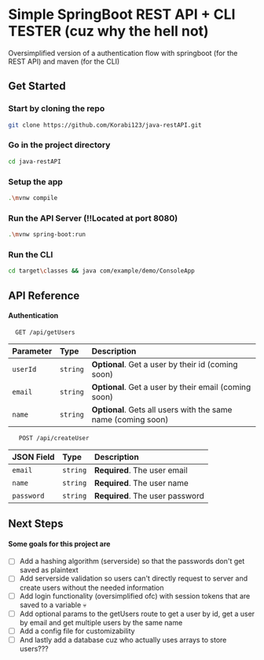 
# Simple SpringBoot REST API + CLI TESTER (cuz why the hell not)

Oversimplified version of a authentication flow with springboot (for the REST API) and maven (for the CLI)


## Get Started

### Start by cloning the repo
```sh
git clone https://github.com/Korabi123/java-restAPI.git
```
### Go in the project directory
```sh
cd java-restAPI
```
### Setup the app
```sh
.\mvnw compile
```
### Run the API Server (!!Located at port 8080)
```sh
.\mvnw spring-boot:run
```
### Run the CLI
```sh
cd target\classes && java com/example/demo/ConsoleApp
```
## API Reference

#### Authentication

```http
  GET /api/getUsers
```

| Parameter | Type     | Description                |
| :-------- | :------- | :------------------------- |
| `userId` | `string` | **Optional**. Get a user by their id (coming soon) |
| `email` | `string` | **Optional**. Get a user by their email (coming soon) |
| `name` | `string` | **Optional**. Gets all users with the same name (coming soon) |

```http
   POST /api/createUser
```

| JSON Field | Type     | Description                |
| :-------- | :------- | :------------------------- |
| `email` | `string` | **Required**. The user email |
| `name` | `string` | **Required**. The user name |
| `password` | `string` | **Required**. The user password |



## Next Steps

#### Some goals for this project are

- [ ] Add a hashing algorithm (serverside) so that the passwords don't get saved as plaintext
- [ ] Add serverside validation so users can't directly request to server and create users without the needed information
- [ ] Add login functionality (oversimplified ofc) with session tokens that are saved to a variable 💀
- [ ] Add optional params to the getUsers route to get a user by id, get a user by email and get multiple users by the same name
- [ ] Add a config file for customizability
- [ ] And lastly add a database cuz who actually uses arrays to store users???
